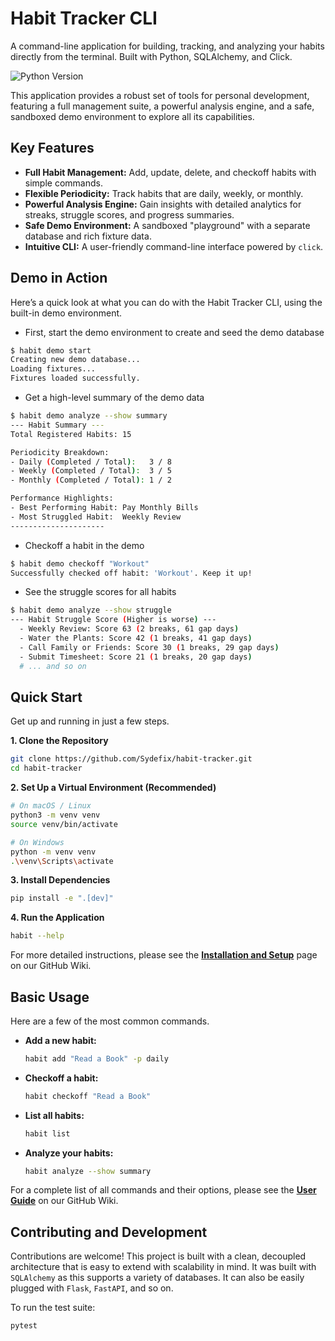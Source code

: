 # Habit Tracker CLI

A command-line application for building, tracking, and analyzing your habits directly from the terminal. Built with Python, SQLAlchemy, and Click.

![Python Version](https://img.shields.io/badge/python-3.8+-brightgreen.svg)

This application provides a robust set of tools for personal development, featuring a full management suite, a powerful analysis engine, and a safe, sandboxed demo environment to explore all its capabilities.

## Key Features

-   **Full Habit Management:** Add, update, delete, and checkoff habits with simple commands.
-   **Flexible Periodicity:** Track habits that are daily, weekly, or monthly.
-   **Powerful Analysis Engine:** Gain insights with detailed analytics for streaks, struggle scores, and progress summaries.
-   **Safe Demo Environment:** A sandboxed "playground" with a separate database and rich fixture data.
-   **Intuitive CLI:** A user-friendly command-line interface powered by `click`.

## Demo in Action

Here’s a quick look at what you can do with the Habit Tracker CLI, using the built-in demo environment.

- First, start the demo environment to create and seed the demo database
```bash
$ habit demo start
Creating new demo database...
Loading fixtures...
Fixtures loaded successfully.
```
- Get a high-level summary of the demo data
```bash
$ habit demo analyze --show summary
--- Habit Summary ---
Total Registered Habits: 15

Periodicity Breakdown:
- Daily (Completed / Total):   3 / 8
- Weekly (Completed / Total):  3 / 5
- Monthly (Completed / Total): 1 / 2

Performance Highlights:
- Best Performing Habit: Pay Monthly Bills
- Most Struggled Habit:  Weekly Review
---------------------
```
- Checkoff a habit in the demo
```bash
$ habit demo checkoff "Workout"
Successfully checked off habit: 'Workout'. Keep it up!
```
- See the struggle scores for all habits
```bash
$ habit demo analyze --show struggle
--- Habit Struggle Score (Higher is worse) ---
  - Weekly Review: Score 63 (2 breaks, 61 gap days)
  - Water the Plants: Score 42 (1 breaks, 41 gap days)
  - Call Family or Friends: Score 30 (1 breaks, 29 gap days)
  - Submit Timesheet: Score 21 (1 breaks, 20 gap days)
  # ... and so on
```

## Quick Start

Get up and running in just a few steps.

**1. Clone the Repository**
```bash
git clone https://github.com/Sydefix/habit-tracker.git
cd habit-tracker
```

**2. Set Up a Virtual Environment (Recommended)**
```bash
# On macOS / Linux
python3 -m venv venv
source venv/bin/activate

# On Windows
python -m venv venv
.\venv\Scripts\activate
```

**3. Install Dependencies**
```bash
pip install -e ".[dev]"
```

**4. Run the Application**
```bash
habit --help
```

For more detailed instructions, please see the **[Installation and Setup](https://github.com/Sydefix/habit-tracker/wiki/Installation-and-Setup)** page on our GitHub Wiki.

## Basic Usage

Here are a few of the most common commands.

-   **Add a new habit:**
    ```bash
    habit add "Read a Book" -p daily
    ```

-   **Checkoff a habit:**
    ```bash
    habit checkoff "Read a Book"
    ```

-   **List all habits:**
    ```bash
    habit list
    ```

-   **Analyze your habits:**
    ```bash
    habit analyze --show summary
    ```

For a complete list of all commands and their options, please see the **[User Guide](https://github.com/Sydefix/habit-tracker/wiki/User-Guide-Command-Line-Usage)** on our GitHub Wiki.

## Contributing and Development

Contributions are welcome! This project is built with a clean, decoupled architecture that is easy to extend with scalability in mind. It was built with `SQLAlchemy` as this supports a variety of databases. It can also be easily plugged with `Flask`, `FastAPI`, and so on.


To run the test suite:
```bash
pytest
```